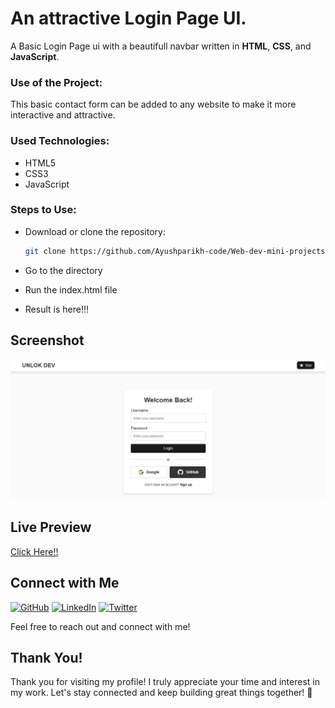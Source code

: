 # An attractive Login Page UI.

A Basic Login Page ui with a beautifull navbar written in **HTML**, **CSS**, and **JavaScript**.

### Use of the Project:

This basic contact form can be added to any website to make it more interactive and attractive.

### Used Technologies:

- HTML5
- CSS3
- JavaScript

### Steps to Use:

- Download or clone the repository:

  ```bash
  git clone https://github.com/Ayushparikh-code/Web-dev-mini-projects.git
  ```

- Go to the directory
- Run the index.html file
- Result is here!!!

## Screenshot

<img src="https://github.com/xshshahab/LoginPage/blob/main/images/Auth.png" alt="Screenshot" style="max-width:100%;">

## Live Preview

<a target="_blank" href="https://xshshahab.github.io/LoginPage/">Click Here!!</a>

## Connect with Me

[![GitHub](https://img.shields.io/badge/GitHub-%2312100E.svg?style=for-the-badge&logo=github&logoColor=white)](https://github.com/xshshahab)
[![LinkedIn](https://img.shields.io/badge/LinkedIn-%230077B5.svg?style=for-the-badge&logo=linkedin&logoColor=white)](https://www.linkedin.com/in/mdshahbuddin82/)
[![Twitter](https://img.shields.io/badge/Twitter-%231DA1F2.svg?style=for-the-badge&logo=twitter&logoColor=white)](https://twitter.com/xsh_shahab)

Feel free to reach out and connect with me!

## Thank You!

Thank you for visiting my profile! I truly appreciate your time and interest in my work. Let's stay connected and keep building great things together! 🚀
